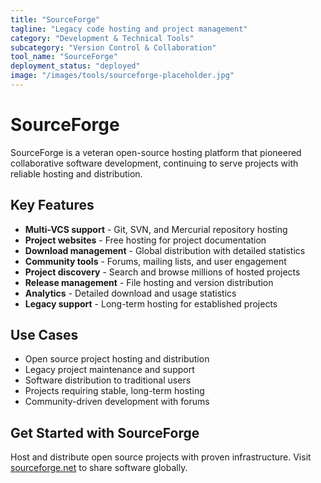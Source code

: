 ```yaml
---
title: "SourceForge"
tagline: "Legacy code hosting and project management"
category: "Development & Technical Tools"
subcategory: "Version Control & Collaboration"
tool_name: "SourceForge"
deployment_status: "deployed"
image: "/images/tools/sourceforge-placeholder.jpg"
---
```


# SourceForge

SourceForge is a veteran open-source hosting platform that pioneered collaborative software development, continuing to serve projects with reliable hosting and distribution.

## Key Features

- **Multi-VCS support** - Git, SVN, and Mercurial repository hosting
- **Project websites** - Free hosting for project documentation
- **Download management** - Global distribution with detailed statistics
- **Community tools** - Forums, mailing lists, and user engagement
- **Project discovery** - Search and browse millions of hosted projects
- **Release management** - File hosting and version distribution
- **Analytics** - Detailed download and usage statistics
- **Legacy support** - Long-term hosting for established projects

## Use Cases

- Open source project hosting and distribution
- Legacy project maintenance and support
- Software distribution to traditional users
- Projects requiring stable, long-term hosting
- Community-driven development with forums

## Get Started with SourceForge

Host and distribute open source projects with proven infrastructure. Visit [sourceforge.net](https://sourceforge.net) to share software globally.